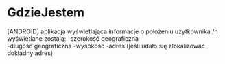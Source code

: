 # GdzieJestem
[ANDROID] aplikacja wyświetlająca informacje o położeniu użytkownika /n
 wyświetlane zostają:
 -szerokość geograficzna  
 -dlugość geograficzna 
 -wysokość 
 -adres (jeśli udało się zlokalizować dokładny adres)
